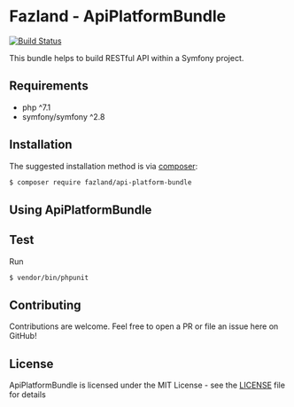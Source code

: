 Fazland - ApiPlatformBundle
===========================
[![Build Status](https://travis-ci.org/fazland/api-platform-bundle.svg?branch=master)](https://travis-ci.org/fazland/api-platform-bundle)

This bundle helps to build RESTful API within a Symfony project.

Requirements
------------
- php ^7.1
- symfony/symfony ^2.8

Installation
------------
The suggested installation method is via [composer](https://getcomposer.org/):

```sh
$ composer require fazland/api-platform-bundle
```

Using ApiPlatformBundle
--------------

Test
----
Run 
```sh
$ vendor/bin/phpunit
```

Contributing
------------
Contributions are welcome. Feel free to open a PR or file an issue here on GitHub!

License
-------
ApiPlatformBundle is licensed under the MIT License - see the [LICENSE](https://github.com/fazland/Notifire/blob/master/LICENSE) file for details

